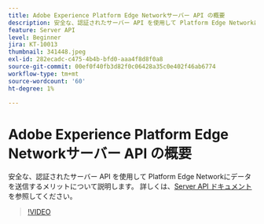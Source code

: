 ```yaml
---
title: Adobe Experience Platform Edge Networkサーバー API の概要
description: 安全な、認証されたサーバー API を使用して Platform Edge Networkにデータを送信するメリットについて説明します。
feature: Server API
level: Beginner
jira: KT-10013
thumbnail: 341448.jpeg
exl-id: 282ecadc-c475-4b4b-bfd0-aaa4f8d8f0a8
source-git-commit: 00ef0f40fb3d82f0c06428a35c0e402f46ab6774
workflow-type: tm+mt
source-wordcount: '60'
ht-degree: 1%

---
```


# Adobe Experience Platform Edge Networkサーバー API の概要

安全な、認証されたサーバー API を使用して Platform Edge Networkにデータを送信するメリットについて説明します。 詳しくは、[Server API ドキュメント ](https://experienceleague.adobe.com/docs/experience-platform/edge-network-server-api/overview.html?lang=ja) を参照してください。

>[!VIDEO](https://video.tv.adobe.com/v/341448?learn=on)
